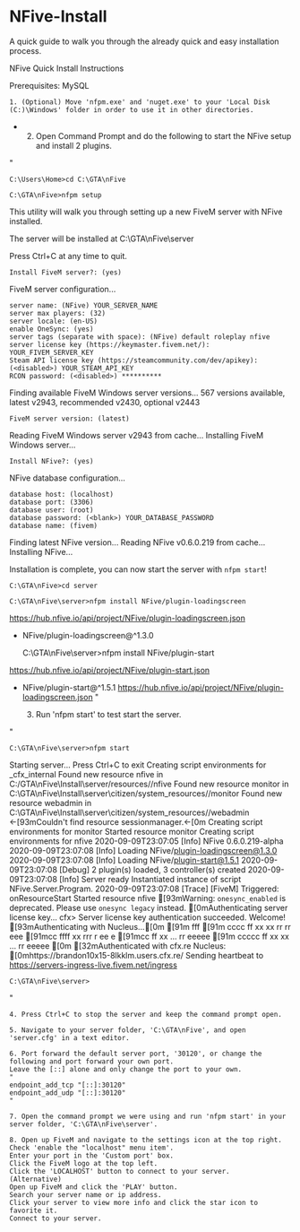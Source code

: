 # NFive-Install
A quick guide to walk you through the already quick and easy installation process.

NFive Quick Install Instructions

Prerequisites:
	MySQL


	1. (Optional) Move 'nfpm.exe' and 'nuget.exe' to your 'Local Disk (C:)\Windows' folder in order to use it in other directories.
 -
	2. Open Command Prompt and do the following to start the NFive setup and install 2 plugins.

"

	C:\Users\Home>cd C:\GTA\nFive

	C:\GTA\nFive>nfpm setup

This utility will walk you through setting up a new FiveM server with NFive installed.

The server will be installed at C:\GTA\nFive\server

Press Ctrl+C at any time to quit.

	Install FiveM server?: (yes)

FiveM server configuration...

	server name: (NFive) YOUR_SERVER_NAME
	server max players: (32)
	server locale: (en-US)
	enable OneSync: (yes)
	server tags (separate with space): (NFive) default roleplay nfive
	server license key (https://keymaster.fivem.net/): YOUR_FIVEM_SERVER_KEY
	Steam API license key (https://steamcommunity.com/dev/apikey): (<disabled>) YOUR_STEAM_API_KEY
	RCON password: (<disabled>) **********
	
Finding available FiveM Windows server versions...
567 versions available, latest v2943, recommended v2430, optional v2443

	FiveM server version: (latest)

Reading FiveM Windows server v2943 from cache...
Installing FiveM Windows server...

	Install NFive?: (yes)

NFive database configuration...

	database host: (localhost)
	database port: (3306)
	database user: (root)
	database password: (<blank>) YOUR_DATABASE_PASSWORD
	database name: (fivem)

Finding latest NFive version...
Reading NFive v0.6.0.219 from cache...
Installing NFive...
	
Installation is complete, you can now start the server with `nfpm start`!

	C:\GTA\nFive>cd server

	C:\GTA\nFive\server>nfpm install NFive/plugin-loadingscreen

https://hub.nfive.io/api/project/NFive/plugin-loadingscreen.json
+ NFive/plugin-loadingscreen@^1.3.0

	C:\GTA\nFive\server>nfpm install NFive/plugin-start

https://hub.nfive.io/api/project/NFive/plugin-start.json
+ NFive/plugin-start@^1.5.1
https://hub.nfive.io/api/project/NFive/plugin-loadingscreen.json
"

	3. Run 'nfpm start' to test start the server.

"

	C:\GTA\nFive\server>nfpm start

Starting server...
Press Ctrl+C to exit
Creating script environments for _cfx_internal
Found new resource nfive in C:/GTA\nFive\Install\server/resources//nfive
Found new resource monitor in C:\GTA\nFive\Install\server\citizen/system_resources//monitor
Found new resource webadmin in C:\GTA\nFive\Install\server\citizen/system_resources//webadmin
←[93mCouldn't find resource sessionmanager.←[0m
Creating script environments for monitor
Started resource monitor
Creating script environments for nfive
2020-09-09T23:07:05 [Info] NFive 0.6.0.219-alpha
2020-09-09T23:07:08 [Info] Loading NFive/plugin-loadingscreen@1.3.0
2020-09-09T23:07:08 [Info] Loading NFive/plugin-start@1.5.1
2020-09-09T23:07:08 [Debug] 2 plugin(s) loaded, 3 controller(s) created
2020-09-09T23:07:08 [Info] Server ready
Instantiated instance of script NFive.Server.Program.
2020-09-09T23:07:08 [Trace] [FiveM] Triggered: onResourceStart
Started resource nfive
[93mWarning: `onesync_enabled` is deprecated. Please use `onesync legacy` instead.
[0mAuthenticating server license key...
cfx> Server license key authentication succeeded. Welcome!
[93mAuthenticating with Nucleus...[0m
[91m        fff
[91m  cccc ff   xx  xx     rr rr    eee
[91mcc     ffff   xx       rrr  r ee   e
[91mcc     ff     xx   ... rr     eeeee
[91m ccccc ff   xx  xx ... rr      eeeee
                                     [0m
[32mAuthenticated with cfx.re Nucleus: [0mhttps://brandon10x15-8lkklm.users.cfx.re/
Sending heartbeat to https://servers-ingress-live.fivem.net/ingress

	C:\GTA\nFive\server>
"

	4. Press Ctrl+C to stop the server and keep the command prompt open.

	5. Navigate to your server folder, 'C:\GTA\nFive', and open 'server.cfg' in a text editor.

	6. Port forward the default server port, '30120', or change the following and port forward your own port. 
	Leave the [::] alone and only change the port to your own.
	"
	endpoint_add_tcp "[::]:30120"
	endpoint_add_udp "[::]:30120"
	"

	7. Open the command prompt we were using and run 'nfpm start' in your server folder, 'C:\GTA\nFive\server'.

	8. Open up FiveM and navigate to the settings icon at the top right.
	Check 'enable the "localhost" menu item'.
	Enter your port in the 'Custom port' box.
	Click the FiveM logo at the top left.
	Click the 'LOCALHOST' button to connect to your server.
	(Alternative)
	Open up FiveM and click the 'PLAY' button.
	Search your server name or ip address.
	Click your server to view more info and click the star icon to favorite it.
	Connect to your server.
